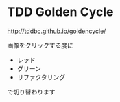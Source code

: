 # TDD Golden Cycle

http://tddbc.github.io/goldencycle/

画像をクリックする度に

* レッド
* グリーン
* リファクタリング

で切り替わります